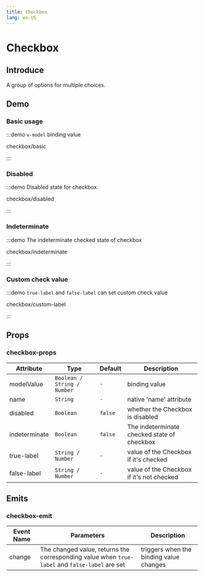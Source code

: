 ```yaml
---
title: Checkbox
lang: en-US
---
```


# Checkbox

## Introduce

A group of options for multiple choices.


## Demo

### Basic usage

:::demo `v-model` binding value

checkbox/basic

:::

### Disabled

:::demo Disabled state for checkbox.

checkbox/disabled

:::


### Indeterminate

:::demo The indeterminate checked state of checkbox

checkbox/indeterminate

:::

### Custom check value

:::demo `true-label` and `false-label` can set custom check value

checkbox/custom-label

:::



## Props

### checkbox-props

| Attribute         | Type                        | Default   | Description             |
|-------------------|-----------------------------|-----------|----------------|
| modelValue        | `Boolean / String / Number` | `-`       | binding value            |
| name              | `String`                    | `-`       | native 'name' attribute  |
| disabled          | `Boolean`                   | `false`   | whether the Checkbox is disabled             |
| indeterminate     | `Boolean`                   | `false`   | The indeterminate checked state of checkbox |
| true-label        | `String / Number`           | `-`       | value of the Checkbox if it's checked        |
| false-label       | `String / Number`           | `-`       | value of the Checkbox if it's not checked      |


## Emits

### checkbox-emit

| Event Name       | Parameters                                                                                      | Description                              |
|------------------|-------------------------------------------------------------------------------------------------|------------------------------------------|
| change           | The changed value, returns the corresponding value when `true-label` and `false-label` are set  | triggers when the binding value changes  |




